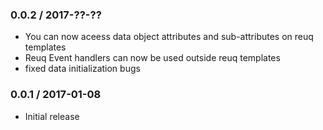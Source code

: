 ### 0.0.2 / 2017-??-?? ###

* You can now aceess data object attributes and sub-attributes on reuq templates
* Reuq Event handlers can now be used outside reuq templates
* fixed data initialization bugs

### 0.0.1 / 2017-01-08 ###

* Initial release
